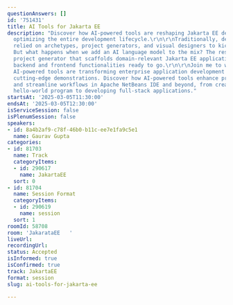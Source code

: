 ```yaml
---
questionAnswers: []
id: '751431'
title: AI Tools for Jakarta EE
description: "Discover how AI-powered tools are reshaping Jakarta EE development by
  optimizing the entire development lifecycle.\r\n\r\nTraditionally, developers have
  relied on archetypes, project generators, and visual designers to kickstart projects.
  But what happens when we add an AI language model to the mix? The result is an intelligent
  project generator that scaffolds domain-relevant Jakarta EE applications with both
  backend and frontend functionalities ready to go.\r\n\r\nJoin me to witness how
  AI-powered tools are transforming enterprise application development through real-world,
  cutting-edge demonstrations. Discover how AI-powered tools enhance productivity
  and streamline workflows in Apache NetBeans IDE and beyond, from creating a simple
  hello-world program to developing full-stack applications."
startsAt: '2025-03-05T11:30:00'
endsAt: '2025-03-05T12:30:00'
isServiceSession: false
isPlenumSession: false
speakers:
- id: 8a4b2af9-c78f-46b0-b11c-ee7e1fa9c5e1
  name: Gaurav Gupta
categories:
- id: 81703
  name: Track
  categoryItems:
  - id: 290617
    name: JakartaEE
  sort: 0
- id: 81704
  name: Session Format
  categoryItems:
  - id: 290619
    name: session
  sort: 1
roomId: 58708
room: 'JakarataEE   '
liveUrl:
recordingUrl:
status: Accepted
isInformed: true
isConfirmed: true
track: JakartaEE
format: session
slug: ai-tools-for-jakarta-ee

---
```

